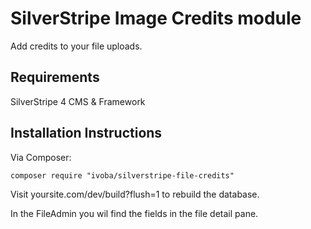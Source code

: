 # SilverStripe Image Credits module

Add credits to your file uploads.

## Requirements

SilverStripe 4 CMS & Framework

## Installation Instructions
Via Composer:

    composer require "ivoba/silverstripe-file-credits"

Visit yoursite.com/dev/build?flush=1 to rebuild the database.

In the FileAdmin you wil find the fields in the file detail pane. 